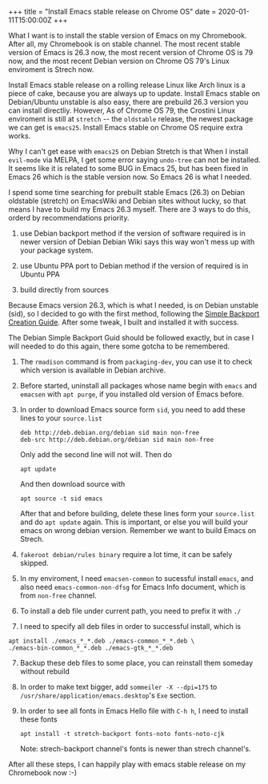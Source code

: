 +++
title = "Install Emacs stable release on Chrome OS"
date = 2020-01-11T15:00:00Z
+++

What I want is to install the stable version of Emacs on my Chromebook. After all, my Chromebook is on stable channel. The most recent stable version of Emacs is 26.3 now, the most recent version of Chrome OS is 79 now, and the most recent Debian version on Chrome OS 79's Linux enviroment is Strech now.

Install Emacs stable release on a rolling release Linux like Arch linux is a piece of cake, because you are always up to update.
Install Emacs stable on Debian/Ubuntu unstable is also easy, there are prebuild 26.3 version you can install directliy. 
However, As of Chrome OS 79, the Crostini Linux enviroment is still at `stretch` -- the `oldstable` release, the newest package we can get is `emacs25`. Install Emacs stable on Chrome OS require extra works.

Why I can't get ease with `emacs25` on Debian Stretch is that When I install `evil-mode` via MELPA, I get some error saying `undo-tree` can not be installed. It seems like it is related to some BUG in Emacs 25, but has been fixed in Emacs 26 which is the stable version now. So Emacs 26 is what I needed.

I spend some time searching for prebuilt stable Emacs (26.3) on Debian oldstable (stretch) on EmacsWiki and Debian sites without lucky, so that means I have to build my Emacs 26.3 myself. There are 3 ways to do this, orderd by recommendations priority.

1. use Debian backport method if the version of software required is in newer version of Debian
    Debian Wiki says this way won't mess up with your package system.

2. use Ubuntu PPA port to Debian method if the version of required is in Ubuntu PPA
3. build directly from sources

Because Emacs version 26.3, which is what I needed, is on Debian unstable (sid), so I decided to go with the first method, following the [Simple Backport Creation Guide][1]. After some tweak, I built and installed it with success.

The Debian Simple Backport Guid should be followed exactly, but in case I will needed to do this again, there some gotcha to be remembered.

1. The `rmadison` command is from `packaging-dev`, you can use it to check which version is available in Debian archive.

2. Before started, uninstall all packages whose name begin with `emacs` and `emacsen` with `apt purge`, if you installed old version of Emacs before.

2. In order to download Emacs source form `sid`, you need to add these lines to your `source.list`
    ```
    deb http://deb.debian.org/debian sid main non-free
    deb-src http://deb.debian.org/debian sid main non-free
    ```
    Only add the second line will not will. Then do
    ```
    apt update
    ```
    And then download source with 
    ```
    apt source -t sid emacs
    ```
    After that and before building, delete these lines form your `source.list` and do `apt update` again. This is important, or else you will build your emacs on wrong debian version. Remember we want to build Emacs on Strech.
    
3. `fakeroot debian/rules binary` require a lot time, it can be safely skipped.

4. In my enviroment, I need `emacsen-common` to sucessful install `emacs`, and also need `emacs-common-non-dfsg` for Emacs Info document, which is from `non-free` channel.

5. To install a deb file under current path, you need to prefix it with `./`

6. I need to specify all deb files in order to successful install, which is
```
apt install ./emacs_*_*.deb ./emacs-common_*_*.deb \
./emacs-bin-common_*_*.deb ./emacs-gtk_*_*.deb
```

7. Backup these deb files to some place, you can reinstall them someday without rebuild

8. In order to make text bigger, add `sommeiler -X --dpi=175` to `/usr/share/application/emacs.desktop`'s `Exe` section.

9. In order to see all fonts in Emacs Hello file with `C-h h`, I need to install these fonts
    ```
    apt install -t stretch-backport fonts-noto fonts-noto-cjk
    ```
	Note: strech-backport channel's fonts is newer than strech channel's.


After all these steps, I can happily play with emacs stable release on my Chromebook now :-)

[1]: https://wiki.debian.org/SimpleBackportCreation


